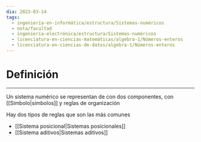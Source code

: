 ```yaml
---
dia: 2023-03-14
tags:
  - ingeniería-en-informática/estructura/Sistemas-numéricos
  - nota/facultad
  - ingeniería-electrónica/estructura/Sistemas-numéricos
  - licenciatura-en-ciencias-matemáticas/algebra-1/Números-enteros
  - licenciatura-en-ciencias-de-datos/algebra-1/Números-enteros
---
```

# Definición
---
Un sistema numérico se representan de con dos componentes, con [[Símbolo|símbolos]] y reglas de organización

Hay dos tipos de reglas que son las más comunes
* [[Sistema posicional|Sistemas posicionales]]
* [[Sistema aditivos|Sistemas aditivos]]
